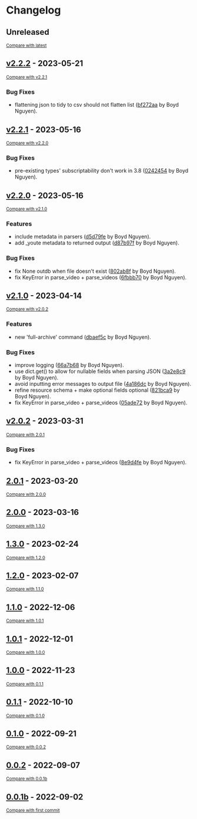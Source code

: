 # Changelog

<!-- insertion marker -->
## Unreleased

<small>[Compare with latest](https://github.com/QUT-Digital-Observatory/youte/compare/v2.2.2...HEAD)</small>

<!-- insertion marker -->
## [v2.2.2](https://github.com/QUT-Digital-Observatory/youte/releases/tag/v2.2.2) - 2023-05-21

<small>[Compare with v2.2.1](https://github.com/QUT-Digital-Observatory/youte/compare/v2.2.1...v2.2.2)</small>

### Bug Fixes

- flattening json to tidy to csv should not flatten list ([bf272aa](https://github.com/QUT-Digital-Observatory/youte/commit/bf272aa2460820528ba3d04bc7ac219b701dfc71) by Boyd Nguyen).

## [v2.2.1](https://github.com/QUT-Digital-Observatory/youte/releases/tag/v2.2.1) - 2023-05-16

<small>[Compare with v2.2.0](https://github.com/QUT-Digital-Observatory/youte/compare/v2.2.0...v2.2.1)</small>

### Bug Fixes

- pre-existing types' subscriptability don't work in 3.8 ([0242454](https://github.com/QUT-Digital-Observatory/youte/commit/024245498538eee0fdbd6c4de7246c6a1c524757) by Boyd Nguyen).

## [v2.2.0](https://github.com/QUT-Digital-Observatory/youte/releases/tag/v2.2.0) - 2023-05-16

<small>[Compare with v2.1.0](https://github.com/QUT-Digital-Observatory/youte/compare/v2.1.0...v2.2.0)</small>

### Features

- include metadata in parsers ([d5d79fe](https://github.com/QUT-Digital-Observatory/youte/commit/d5d79fe44c275facd9cfb0897272c38cde9ba7d8) by Boyd Nguyen).
- add _youte metadata to returned output ([d87b97f](https://github.com/QUT-Digital-Observatory/youte/commit/d87b97fd2bc9f6092ed3bc4c55dc8d229ae4283c) by Boyd Nguyen).

### Bug Fixes

- fix None outdb when file doesn't exist ([802ab8f](https://github.com/QUT-Digital-Observatory/youte/commit/802ab8f2e97af9f161175bd2f6f9e41d74288aa8) by Boyd Nguyen).
- fix KeyError in parse_video + parse_videos ([6fbbb70](https://github.com/QUT-Digital-Observatory/youte/commit/6fbbb70f320e58c4aa85c2700cecaf0bd36f91da) by Boyd Nguyen).

## [v2.1.0](https://github.com/QUT-Digital-Observatory/youte/releases/tag/v2.1.0) - 2023-04-14

<small>[Compare with v2.0.2](https://github.com/QUT-Digital-Observatory/youte/compare/v2.0.2...v2.1.0)</small>

### Features

- new 'full-archive' command ([dbaef5c](https://github.com/QUT-Digital-Observatory/youte/commit/dbaef5cf5ab9acf2b5c4eafa0b948f7f34c779ae) by Boyd Nguyen).

### Bug Fixes

- improve logging ([66a7b68](https://github.com/QUT-Digital-Observatory/youte/commit/66a7b68a4e77c34a05e0f4208fe62a00b9bd3182) by Boyd Nguyen).
- use dict.get() to allow for nullable fields when parsing JSON ([3a2e8c9](https://github.com/QUT-Digital-Observatory/youte/commit/3a2e8c9db35639b31c1911da8b3d4b6905725802) by Boyd Nguyen).
- avoid inputting error messages to output file ([4a186dc](https://github.com/QUT-Digital-Observatory/youte/commit/4a186dc2b91f2d859439e773dd1a2ec62c1e4af6) by Boyd Nguyen).
- refine resource schema + make optional fields optional ([821bca9](https://github.com/QUT-Digital-Observatory/youte/commit/821bca98e1c237bffe90cb3f3356cefc74ab8987) by Boyd Nguyen).
- fix KeyError in parse_video + parse_videos ([05ade72](https://github.com/QUT-Digital-Observatory/youte/commit/05ade72ddd7ce644b573069434db275fac105f98) by Boyd Nguyen).

## [v2.0.2](https://github.com/QUT-Digital-Observatory/youte/releases/tag/v2.0.2) - 2023-03-31

<small>[Compare with 2.0.1](https://github.com/QUT-Digital-Observatory/youte/compare/2.0.1...v2.0.2)</small>

### Bug Fixes

- fix KeyError in parse_video + parse_videos ([8e9d4fe](https://github.com/QUT-Digital-Observatory/youte/commit/8e9d4fe2385431e8fbb28bc94c1c27578cde4b2b) by Boyd Nguyen).

## [2.0.1](https://github.com/QUT-Digital-Observatory/youte/releases/tag/2.0.1) - 2023-03-20

<small>[Compare with 2.0.0](https://github.com/QUT-Digital-Observatory/youte/compare/2.0.0...2.0.1)</small>

## [2.0.0](https://github.com/QUT-Digital-Observatory/youte/releases/tag/2.0.0) - 2023-03-16

<small>[Compare with 1.3.0](https://github.com/QUT-Digital-Observatory/youte/compare/1.3.0...2.0.0)</small>

## [1.3.0](https://github.com/QUT-Digital-Observatory/youte/releases/tag/1.3.0) - 2023-02-24

<small>[Compare with 1.2.0](https://github.com/QUT-Digital-Observatory/youte/compare/1.2.0...1.3.0)</small>

## [1.2.0](https://github.com/QUT-Digital-Observatory/youte/releases/tag/1.2.0) - 2023-02-07

<small>[Compare with 1.1.0](https://github.com/QUT-Digital-Observatory/youte/compare/1.1.0...1.2.0)</small>

## [1.1.0](https://github.com/QUT-Digital-Observatory/youte/releases/tag/1.1.0) - 2022-12-06

<small>[Compare with 1.0.1](https://github.com/QUT-Digital-Observatory/youte/compare/1.0.1...1.1.0)</small>

## [1.0.1](https://github.com/QUT-Digital-Observatory/youte/releases/tag/1.0.1) - 2022-12-01

<small>[Compare with 1.0.0](https://github.com/QUT-Digital-Observatory/youte/compare/1.0.0...1.0.1)</small>

## [1.0.0](https://github.com/QUT-Digital-Observatory/youte/releases/tag/1.0.0) - 2022-11-23

<small>[Compare with 0.1.1](https://github.com/QUT-Digital-Observatory/youte/compare/0.1.1...1.0.0)</small>

## [0.1.1](https://github.com/QUT-Digital-Observatory/youte/releases/tag/0.1.1) - 2022-10-10

<small>[Compare with 0.1.0](https://github.com/QUT-Digital-Observatory/youte/compare/0.1.0...0.1.1)</small>

## [0.1.0](https://github.com/QUT-Digital-Observatory/youte/releases/tag/0.1.0) - 2022-09-21

<small>[Compare with 0.0.2](https://github.com/QUT-Digital-Observatory/youte/compare/0.0.2...0.1.0)</small>

## [0.0.2](https://github.com/QUT-Digital-Observatory/youte/releases/tag/0.0.2) - 2022-09-07

<small>[Compare with 0.0.1b](https://github.com/QUT-Digital-Observatory/youte/compare/0.0.1b...0.0.2)</small>

## [0.0.1b](https://github.com/QUT-Digital-Observatory/youte/releases/tag/0.0.1b) - 2022-09-02

<small>[Compare with first commit](https://github.com/QUT-Digital-Observatory/youte/compare/4562a2b20cdd68e305a4b51ebba3b02ba132665b...0.0.1b)</small>
